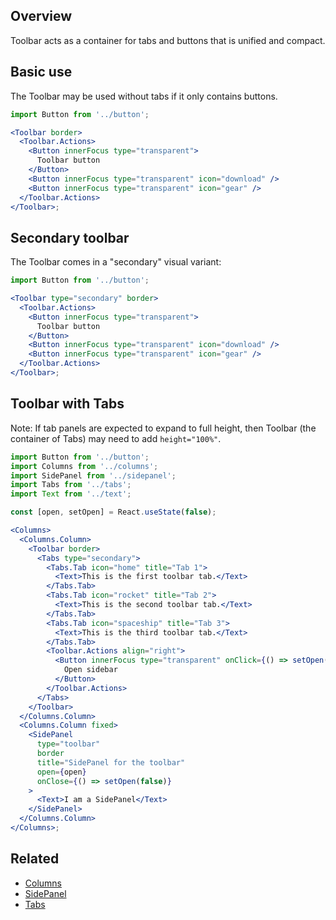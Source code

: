 ## Overview

Toolbar acts as a container for tabs and buttons that is unified and compact.

## Basic use

The Toolbar may be used without tabs if it only contains buttons.

```jsx
import Button from '../button';

<Toolbar border>
  <Toolbar.Actions>
    <Button innerFocus type="transparent">
      Toolbar button
    </Button>
    <Button innerFocus type="transparent" icon="download" />
    <Button innerFocus type="transparent" icon="gear" />
  </Toolbar.Actions>
</Toolbar>;
```

## Secondary toolbar

The Toolbar comes in a "secondary" visual variant:

```jsx
import Button from '../button';

<Toolbar type="secondary" border>
  <Toolbar.Actions>
    <Button innerFocus type="transparent">
      Toolbar button
    </Button>
    <Button innerFocus type="transparent" icon="download" />
    <Button innerFocus type="transparent" icon="gear" />
  </Toolbar.Actions>
</Toolbar>;
```

## Toolbar with Tabs

Note: If tab panels are expected to expand to full height, then Toolbar (the
container of Tabs) may need to add `height="100%"`.

```jsx
import Button from '../button';
import Columns from '../columns';
import SidePanel from '../sidepanel';
import Tabs from '../tabs';
import Text from '../text';

const [open, setOpen] = React.useState(false);

<Columns>
  <Columns.Column>
    <Toolbar border>
      <Tabs type="secondary">
        <Tabs.Tab icon="home" title="Tab 1">
          <Text>This is the first toolbar tab.</Text>
        </Tabs.Tab>
        <Tabs.Tab icon="rocket" title="Tab 2">
          <Text>This is the second toolbar tab.</Text>
        </Tabs.Tab>
        <Tabs.Tab icon="spaceship" title="Tab 3">
          <Text>This is the third toolbar tab.</Text>
        </Tabs.Tab>
        <Toolbar.Actions align="right">
          <Button innerFocus type="transparent" onClick={() => setOpen(true)}>
            Open sidebar
          </Button>
        </Toolbar.Actions>
      </Tabs>
    </Toolbar>
  </Columns.Column>
  <Columns.Column fixed>
    <SidePanel
      type="toolbar"
      border
      title="SidePanel for the toolbar"
      open={open}
      onClose={() => setOpen(false)}
    >
      <Text>I am a SidePanel</Text>
    </SidePanel>
  </Columns.Column>
</Columns>;
```

## Related

- [Columns](#/React%20Components/Columns)
- [SidePanel](#/React%20Components/SidePanel)
- [Tabs](#/React%20Components/Tabs)
